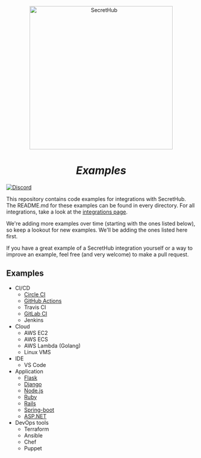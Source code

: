 <p align="center">
  <img src="https://secrethub.io/img/secrethub-logo.svg" alt="SecretHub" width="380px"/>
</p>
<h1 align="center">
  <i>Examples</i>
</h1>

[![Discord](https://img.shields.io/badge/chat-on%20discord-7289da.svg?logo=discord)](https://discord.gg/NWmxVeb)

This repository contains code examples for integrations with SecretHub. The README.md for these examples can be found in every directory. For all integrations, take a look at the [integrations page](https://secrethub.io/docs/#integrations).

We're adding more examples over time (starting with the ones listed below), so keep a lookout for new examples. We'll be adding the ones listed here first.

If you have a great example of a SecretHub integration yourself or a way to improve an example, feel free (and very welcome) to make a pull request.

## Examples

* CI/CD
  * [Circle CI](ci/circleci/)
  * [GitHub Actions](ci/github-actions/publish-docker/.github/workflows/main.yml)
  * Travis CI
  * [GitLab CI](ci/gitlab-ci/)
  * Jenkins
* Cloud
  * AWS EC2
  * AWS ECS
  * AWS Lambda (Golang)
  * Linux VMS
* IDE
  * VS Code
* Application
  * [Flask](application/flask)
  * [Django](application/django)
  * [Node.js](application/nodejs)
  * [Ruby](application/ruby)
  * [Rails](application/rails)
  * [Spring-boot](application/spring-boot)
  * [ASP.NET](application/aspnet)
* DevOps tools
  * Terraform
  * Ansible
  * Chef
  * Puppet
